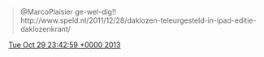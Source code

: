 > @MarcoPlaisier ge\-wel\-dig\!\! http://www\.speld\.nl/2011/12/28/daklozen\-teleurgesteld\-in\-ipad\-editie\-daklozenkrant/

<img src="../../media/tweet.ico" width="12" /> [Tue Oct 29 23:42:59 +0000 2013](https://twitter.com/DromerDenker/status/395334982182645760)